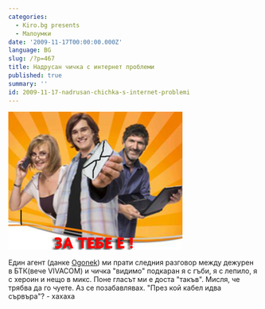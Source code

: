 ```yaml
---
categories:
  - Kiro.bg presents
  - Малоумки
date: '2009-11-17T00:00:00.000Z'
language: BG
slug: /?p=467
title: Надрусан чичка с интернет проблеми
published: true
summary: ''
id: 2009-11-17-nadrusan-chichka-s-internet-problemi
---
```


![13378-Vivacom_trio-bigger](https://raw.githubusercontent.com/kirilchristov/blog_images/main/2009/11/13378-Vivacom_trio-bigger.jpg)

 Един агент (данке [Ogonek](http://www.myspace.com/ogonek)) ми прати следния разговор между дежурен в БТК(вече VIVACOM) и чичка "видимо" подкаран я с гъби, я с лепило, я с хероин и нещо в микс. Поне гласът ми е доста "такъв". Мисля, че трябва да го чуете. Аз се позабавлявах. "През кой кабел идва сървъра"? - хахаха

